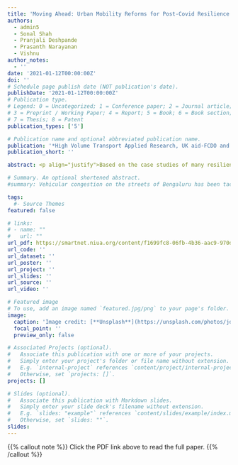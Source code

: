 ```yaml
---
title: 'Moving Ahead: Urban Mobility Reforms for Post-Covid Resilience in India'
authors:
  - admin5
  - Sonal Shah
  - Pranjali Deshpande
  - Prasanth Narayanan
  - Vishnu
author_notes:
  - ''
date: '2021-01-12T00:00:00Z'
doi: ''
# Schedule page publish date (NOT publication's date).
publishDate: '2021-01-12T00:00:00Z'
# Publication type.
# Legend: 0 = Uncategorized; 1 = Conference paper; 2 = Journal article;
# 3 = Preprint / Working Paper; 4 = Report; 5 = Book; 6 = Book section;
# 7 = Thesis; 8 = Patent
publication_types: ['5']

# Publication name and optional abbreviated publication name.
publication: '*High Volume Transport Applied Research, UK aid-FCDO and National Institute of Urban Affairs*'
publication_short: ''

abstract: <p align="justify">Based on the case studies of many resilient cities, this strategic guidance document provides ways of moving ahead with the urban mobility reforms to build more resilient systems in the future. The document is organised around three modes – walking and cycling, bus-based public transport, and informal public transport. For the modes, the document details how to ‘get it right’ – developing and investing in a system, resolving institutional issues, and building the right kind of infrastructure. Walking and cycling – Walking and cycling are the most fundamental, sustainable modes that need to find dignified space and permanent infrastructure in our cities.  This document will highlight why some cities could better respond to post-COVID mobility challenges and how innovations in (i) NMT (ii) public transport and (iii) IPT operations can be rapidly adopted.</p>

# Summary. An optional shortened abstract.
#summary: Vehicular congestion on the streets of Bengaluru has been tackled, since the late 1990s at least, through a hybrid coalition of actors, technologies, norms, and discourses that have political consequences.

tags:
  #- Source Themes
featured: false

# links:
# - name: ""
#   url: ""
url_pdf: https://smartnet.niua.org/content/f1699fc8-06fb-4b36-aac9-970d2ab3006f
url_code: ''
url_dataset: ''
url_poster: ''
url_project: ''
url_slides: ''
url_source: ''
url_video: ''

# Featured image
# To use, add an image named `featured.jpg/png` to your page's folder.
image:
  caption: 'Image credit: [**Unsplash**](https://unsplash.com/photos/jdD8gXaTZsc)'
  focal_point: ''
  preview_only: false

# Associated Projects (optional).
#   Associate this publication with one or more of your projects.
#   Simply enter your project's folder or file name without extension.
#   E.g. `internal-project` references `content/project/internal-project/index.md`.
#   Otherwise, set `projects: []`.
projects: []

# Slides (optional).
#   Associate this publication with Markdown slides.
#   Simply enter your slide deck's filename without extension.
#   E.g. `slides: "example"` references `content/slides/example/index.md`.
#   Otherwise, set `slides: ""`.
slides:
---
```


{{% callout note %}}
Click the PDF link above to read the full paper.
{{% /callout %}}